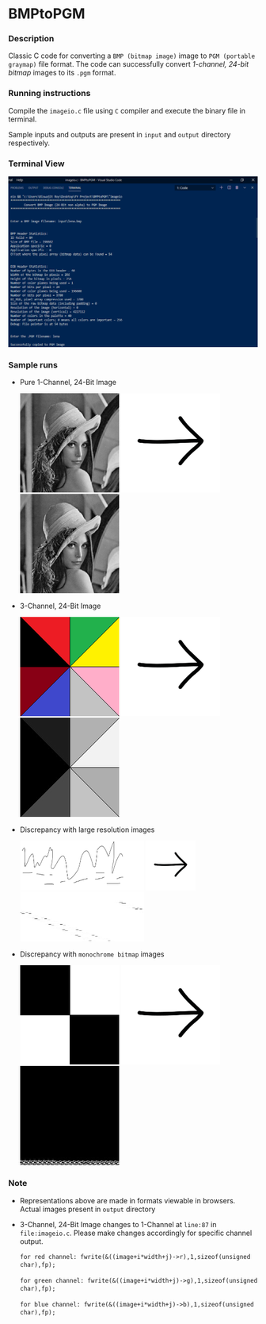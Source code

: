 # BMPtoPGM
### Description
Classic C code for converting a `BMP (bitmap image)` image to `PGM (portable graymap)` file format. The code can successfully convert *1-channel, 24-bit bitmap* images to its `.pgm` format.

### Running instructions
Compile the `imageio.c` file using `C` compiler and execute the binary file in terminal.

Sample inputs and outputs are present in `input` and `output` directory respectively.

### Terminal View
![Screenshot of terminal](docs/terminal.png)

### Sample runs
+ Pure 1-Channel, 24-Bit Image

    <img src="input\lena.bmp" alt="lena.bmp" width="200px" height="200px"/>
    <img src="docs\arrow.png" alt="arrow" width="200px" height="200px"/>
    <img src="docs\lena.jpg" alt="lena.pgm" width="200px" height="200px"/>

+ 3-Channel, 24-Bit Image

    <img src="input\colors.bmp" alt="colors.bmp" width="200px" height="200px"/>
    <img src="docs\arrow.png" alt="arrow" width="200px" height="200px"/>
    <img src="docs\colors.jpg" alt="colors.pgm" width="200px" height="200px"/>

+ Discrepancy with large resolution images

    <img src="input\a.bmp" alt="colors.bmp" width="250px" height="100px"/>
    <img src="docs\arrow.png" alt="arrow" width="100px" height="100px"/>
    <img src="docs\a.jpg" alt="a.pgm" width="250px" height="100px"/>

+ Discrepancy with `monochrome bitmap` images

    <img src="input\monochrome.bmp" alt="monochrome.bmp" width="200px" height="200px"/>
    <img src="docs\arrow.png" alt="arrow" width="200px" height="200px"/>
    <img src="docs\monochrome.jpg" alt="monochrome.pgm" width="200px" height="200px"/>

### Note

+ Representations above are made in formats viewable in browsers. Actual images present in `output` directory

+ 3-Channel, 24-Bit Image changes to 1-Channel at `line:87` in `file:imageio.c`. Please make changes accordingly for specific channel output.

    ```
    for red channel: fwrite(&((image+i*width+j)->r),1,sizeof(unsigned char),fp);

    for green channel: fwrite(&((image+i*width+j)->g),1,sizeof(unsigned char),fp);

    for blue channel: fwrite(&((image+i*width+j)->b),1,sizeof(unsigned char),fp);

    ```